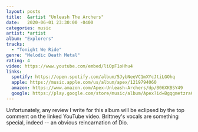 ```yaml
---
layout: posts
title:  &artist "Unleash The Archers"
date:   2020-06-01 23:30:00 -0400
categories: music
artist: *artist
album: "Explorers"
tracks:
  - "Tonight We Ride"
genre: "Melodic Death Metal"
rating: 4
video: https://www.youtube.com/embed/liOpF1oHhu4
links:
  spotify: https://open.spotify.com/album/5JybNeeVC1mXYcJtiLGOhq
  apple: https://music.apple.com/us/album/apex/1219794060
  amazon: https://www.amazon.com/Apex-Unleash-Archers/dp/B06XKBSY49
  google: https://play.google.com/store/music/album/Apex?id=Bgqgmetzra6ynldecapolmjrbta&hl=en_US
---
```


Unfortunately, any review I write for this album will be eclipsed by the top comment on the linked YouTube video.  Brittney's vocals are something special, indeed -- an obvious reincarnation of Dio.
